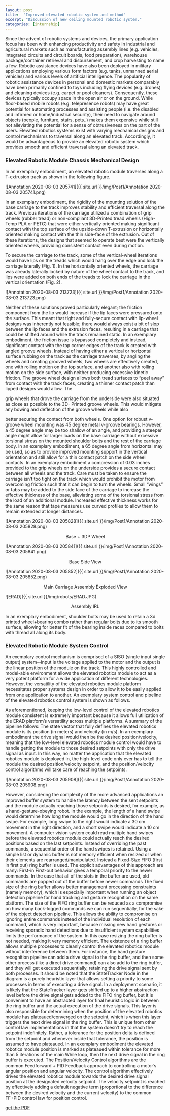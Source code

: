 ```yaml
---
layout: post
title:  "Improved elevated robotic system and method"
excerpt: "Discussion of new ceiling mounted robotic system."
categories: [internship]
---
```

Since the advent of robotic systems and devices, the primary application focus has been with enhancing
productivity and safety in industrial and agricultural markets such as manufacturing assembly lines (e.g.
vehicles, integrated circuits and circuit boards, food preparation), warehouse package/container retrieval
and disbursement, and crop harvesting to name a few. Robotic assistance devices have also been
deployed in military applications employing various form factors (e.g. tanks, unmanned aerial vehicles)
and various levels of artificial intelligence. The popularity of robotic assistance devices in personal and
domestic markets comparably have been primarily confined to toys including flying devices (e.g. drones)
and cleaning devices (e.g. carpet or pool cleaners). Consequently, these devices typically occupy space in
the open air or on the ground. While floor-based mobile robots (e.g. telepresence robots) may have great
potential for automating processes and assisting people (i.e. the disabled and infirmed or home/industrial
security), their need to navigate around objects (people, furniture, stairs, pets..) makes them expensive
while still not alleviating the potential for a sense of obtrusiveness on the part of the users. Elevated
robotics systems exist with varying mechanical designs and control mechanisms to traversal along an
elevated track. Accordingly, it would be advantageous to provide an elevated robotic system which
provides smooth and efficient traversal along an elevated track.

### Elevated Robotic Module Chassis Mechanical Design

In an exemplary embodiment, an elevated robotic module traverses along a T-extrusion track as shown in
the following figure.

![Annotation 2020-08-03 205741]({{ site.url }}/img/Post1/Annotation 2020-08-03 205741.png)

In an exemplary embodiment, the rigidity of the mounting solution of the base carriage to the track
improves stability and efficient traversal along the track.
Previous iterations of the carriage utilized a combination of grip wheels (rubber tread) or non-compliant
3D-Printed tread wheels (High-Temp PLA or PETG) that were either vertically oriented making
significant contact with the top surface of the upside-down T-extrusion or horizontally oriented making
contact with the thin side-face of the extrusion. Out of these iterations, the designs that seemed to operate
best were the vertically oriented wheels, providing consistent contact even during motion.

To secure the carriage to the track, some of the vertical-wheel iterations would have lips on the treads
which would hang over the edge and lock the carriage laterally (Fig. 1). In the horizontally oriented wheels, the
carriage was already laterally locked by nature of the wheel contact to the track, and lips were added on
both ends of the treads to lock the carriage in the vertical orientation (Fig. 2). 

![Annotation 2020-08-03 213723]({{ site.url }}/img/Post1/Annotation 2020-08-03 213723.png)

Neither of these solutions proved particularly elegant; the friction component from the lip would increase if the lip faces were pressured
onto the surface. This meant that tight and fully-secure contact with lip-wheel designs was inherently not
feasible; there would always exist a bit of slop between the lip faces and the extrusion faces, resulting in a
carriage that could be shifted around while the track remained static.
In an exemplary embodiment, the friction issue is bypassed completely and instead, significant contact
with the top corner edges of the track is created with angled groove wheels.
Instead of having either a vertical or horizontal surface rubbing on the track as the carriage traverses, by
angling the wheels and creating grooved wheels, two wheels are effectively created, one with rolling
motion on the top surface, and another also with rolling motion on the side surface, with neither
producing excessive kinetic friction. The groove wheel design allows both tread surfaces to “peel away”
from contact with the track faces, creating a thinner contact patch than lipped designs would allow. The

grip wheels that drove the carriage from the underside were also situated as close as possible to the 3D-
Printed groove wheels. This would mitigate any bowing and deflection of the groove wheels while also

better securing the contact from both wheels. One option for robust v-groove wheel mounting was 45
degree metal v-groove bearings.
However, a 45 degree angle may be too shallow of an angle, and providing a steeper angle might allow
for larger loads on the base carriage without excessive torsional stress on the mounted shoulder bolts and
the rest of the carriage body. In an exemplary embodiment, a 65 degree angle from horizontal may be
used, so as to provide improved mounting support in the vertical orientation and still allow for a thin
contact patch on the side wheel contacts.
In an exemplary embodiment a compression of 0.03 inches provided to the grip wheels on the underside
provides a secure contact between all wheels and the track. Care must be taken to ensure the carriage isn’t
too tight on the track which would prohibit the motor from overcoming friction such that it can begin to
turn the wheels.
Small “wings” or tabs may be added to the side face of the carriage to increase the effective thickness of
the base, alleviating some of the torsional stress from the load of an additional module. Increased
effective thickness works for the same reason that tape measures use curved profiles to allow them to
remain extended at longer distances.

![Annotation 2020-08-03 205828]({{ site.url }}/img/Post1/Annotation 2020-08-03 205828.png)
<div align="center">Base + 3DP Wheel</div>

![Annotation 2020-08-03 205841]({{ site.url }}/img/Post1/Annotation 2020-08-03 205841.png)
<div align="center">Base Side View</div>

![Annotation 2020-08-03 205852]({{ site.url }}/img/Post1/Annotation 2020-08-03 205852.png)
<div align="center">Main Carriage Assembly Exploded View</div>

![ERAD]({{ site.url }}/img/robots/ERAD.JPG)
<div align="center">Assembly IRL</div>

In an exemplary embodiment, shoulder bolts may be used to retain a 3d printed wheel+bearing combo
rather than regular bolts due to its smooth surface, allowing for better fit of the bearing inside races
compared to bolts with thread all along its body.

### Elevated Robotic Module System Control

An exemplary control mechanism is comprised of a SISO (single input single output) system--input is the
voltage applied to the motor and the output is the linear position of the module on the track. This highly
controlled and model-able environment allows the elevated robotics module to act as a very potent
platform for a wide application of different technologies. However, the versatility of the elevated robotics
module platform necessitates proper systems design in order to allow it to be easily applied from one
application to another.
An exemplary system control and pipeline of the elevated robotics control system is shown as follows.

As aforementioned, keeping the low-level control of the elevated robotics module consistent is extremely
important because it allows full utilization of the ERAD platform’s versatility across multiple platforms.
A summary of the pipeline follows:
The state vector that fully defines the elevated robotics module is its position (in meters) and velocity (in
m/s). In an exemplary embodiment the drive signal would then be the desired position/velocity, meaning
that the low-level elevated robotics module control would have to handle getting the module to those
desired setpoints with only the drive signal as input. In this way, no matter the application that the
elevated robotics module is deployed in, the high-level code only ever has to tell the module the desired
position/velocity setpoint, and the position/velocity control algorithms will take care of reaching the
setpoints.

![Annotation 2020-08-03 205908]({{ site.url }}/img/Post1/Annotation 2020-08-03 205908.png)


However, considering the complexity of the more advanced applications an improved buffer system to
handle the latency between the sent setpoints and the module actually reaching those setpoints is desired,
for example, as a hand-gesture-obeying robot. In the example, the length of a hand swipe would
determine how long the module would go in the direction of the hand swipe. For example, long swipe to
the right would indicate a 30 cm movement in the right direction, and a short swipe would indicate a 10
cm movement. A computer vision system could read multiple hand swipes before the elevated robotics
module could actually reach the desired positions based on the last setpoints. Instead of overriding the
past commands, a sequential order of the hand swipes is retained.
Using a simple list or dynamic buffer is not memory efficient when resized or when their elements are
rearranged/manipulated. Instead a Fixed-Size FIFO (first in first out) ring buffer is used. The explicit
advantages of this approach are many:
First-in First-out behavior gives a temporal priority to the newer commands. In the case that all of the
slots in the buffer are used, old commands are popped out of the buffer before newer commands
The fixed size of the ring buffer allows better management processing constraints (namely memory),
which is especially important when running an object detection pipeline for hand tracking and gesture
recognition on the same platform. The size of the FIFO ring buffer can be reduced as a compromise on
how many back-logged commands we can run sequentially, for the sake of the object detection pipeline.
This allows the ability to compromise on ignoring entire commands instead of the individual resolution of
each command, which is very important, because missing new hand gestures or receiving sporadic hand
detections due to insufficient system capabilities limits the performance of the system. In this case
resizing the ring buffer is not needed, making it very memory efficient.
The existence of a ring buffer allows multiple processes to cleanly control the elevated robotics module
without interference between them. For instance, the hand gesture recognition pipeline can add a drive
signal to the ring buffer, and then some other process (like a direct drive command) can also add to the
ring buffer, and they will get executed sequentially, retaining the drive signal sent by both processes.
It should be noted that the StateTracker Node in the diagram is a purely heuristic layer that allows setting
a priority to some processes in terms of executing a drive signal. In a deployment scenario, it is likely that
the StateTracker layer gets shifted up to a higher abstraction level before the drive signal gets added to the
FIFO ring buffer, but it is convenient to have an abstracted layer for final heuristic logic in between the
ring buffer and the actual execution of the drive signals. This layer is also responsible for determining
when the position of the elevated robotics module has plateaued/converged on the setpoint, which is when
this layer triggers the next drive signal in the ring buffer. This is unique from other control law
implementations in that the system doesn’t try to reach the setpoint indefinitely. Rather, a tolerance for the
position delta is defined from the setpoint and whenever inside that tolerance, the position is assumed to
have plateaued. In an exemplary embodiment the elevated robotics module position is marked as
plateaued within tolerance for more than 5 iterations of the main While loop, then the next drive signal in
the ring buffer is executed.
The Position/Velocity Control algorithms are the common Feedforward + PID Feedback approach to
controlling a motor’s angular position and angular velocity. The control algorithm effectively drives the
elevated robotics module towards the desired drive signal position at the designated velocity setpoint. The
velocity setpoint is reached by effectively adding a default negative term (proportional to the difference
between the desired velocity and the current velocity) to the common FF+PID control law for position
control.

[get the PDF](/pdf/ImprovedElevatedRoboticSystemAndMethod.pdf)